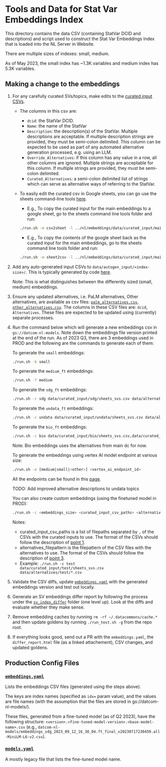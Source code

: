 # Tools and Data for Stat Var Embeddings Index

This directory contains the data CSV (containing StatVar DCID and
descriptions) and script used to construct the Stat Var Embeddings Index that
is loaded into the NL Server in Website.

There are multiple sizes of indexes: small, medium.

As of May 2023, the small index has ~1.3K variables and medium index has 5.3K
variables.

## Making a change to the embeddings

1. For any carefully curated SVs/topics, make edits to the [curated input CSVs](data/curated_input/)<a name="curated-input"></a>.

   - The columns in this csv are:

     - `dcid`: the StatVar DCID.
     - `Name`: the name of the StatVar
     - `Description`: the description(s) of the StatVar. Multiple descriptions are acceptable. If multiple description strings are provided, they must be semi-colon delimited. This column can be expected to be used as part of any automated alternative generation processed, e.g. using an LLM.
     - `Override_Alternatives`: if this column has any value in a row, all other columns are ignored. Multiple strings are acceptable for this column. If multiple strings are provided, they must be semi-colon delimited.
     - `Curated_Alternatives`: a semi-colon delimited list of strings which can serve as alternative ways of referring to the StatVar.

   - To easily edit the curated csv in Google sheets, you can go use the sheets command-line tools [here](../../sheets/).
     - E.g., To copy the curated input for the main embeddings to a google sheet, go to the sheets command line tools folder and run:
     ```bash
     ./run.sh -m csv2sheet -l ../nl/embeddings/data/curated_input/main/sheets_svs.csv [-s <sheets_url>] [-w <worksheet_name>]
     ```
     - E.g., To copy the contents of the google sheet back as the curated input for the main embeddings, go to the sheets command line tools folder and run:
     ```bash
     ./run.sh -m sheet2csv -l ../nl/embeddings/data/curated_input/main/sheets_svs.csv -s <sheets_url> -w <worksheet_name>
     ```

2. Add any auto-generated input CSVs to `data/autogen_input/<index-size>/`.
   This is typically generated by code [here](prep/).

   Note: This is what distinguishes between the differently sized (small, medium) embeddings.

3. Ensure any updated alternatives, i.e. PaLM alternatives, Other alternatives, are available as csv files: [`palm_alternatives.csv`](data/alternatives/main/palm_alternatives.csv), [`other_alternatives.csv`](data/alternatives/main/other_alternatives.csv). The columns in these CSV files are: `dcid`, `Alternatives`. These files are expected to be updated using (currently) separate processes. <a name="alternatives"></a>

4. Run the command below which will generate a new embeddings csv in
   `gs://datcom-nl-models`. Note down the embeddings file version printed at the end of the run. As of 2023 Q3, there are 3 embeddings used in PROD and the following are the commands to generate each of them:

   To generate the `small` embeddings:

   ```bash
   ./run.sh -b small
   ```

   To generate the `medium_ft` embeddings:

   ```bash
   ./run.sh -f medium
   ```

   To generate the `sdg_ft` embeddings:

   ```bash
   ./run.sh -c sdg data/curated_input/sdg/sheets_svs.csv data/alternatives/sdg/*.csv
   ```

   To generate the `undata_ft` embeddings:

   ```bash
   ./run.sh -c undata data/curated_input/undata/sheets_svs.csv data/alternatives/undata/*.csv
   ```

   To generate the `bio_ft` embeddings:

   ```bash
   ./run.sh -c bio data/curated_input/bio/sheets_svs.csv,data/curated_input/main/sheets_svs.csv data/alternatives/main/*.csv
   ```

   Note: Bio embeddings uses the alternatives from main dc for now.

   To generate the embeddings using vertex AI model endpoint at various size:

   ```bash
   ./run.sh -e [medium|small|<other>] <vertex_ai_endpoint_id>
   ```

   All the endpoints can be found in this [page](https://pantheon.corp.google.com/vertex-ai/online-prediction/endpoints?mods=-monitoring_api_staging&project=datcom-website-dev).

   TODO: Add improved alternative descriptions to undata topics

   You can also create custom embeddings (using the finetuned model in PROD):

   ```bash
   ./run.sh -c <embeddings_size> <curated_input_csv_paths> <alternatives_filepattern>
   ```

   Notes:

   - curated_input_csv_paths is a list of filepaths separated by `,` of the CSVs with the curated inputs to use. The format of the CSVs should follow the description of [point 1](#curated-input).
   - alternatives_filepattern is the filepattern of the CSV files with the alternatives to use. The format of the CSVs should follow the description of [point 3](#alternatives).
   - Example: `./run.sh -c test data/curated_input/test/sheets_svs.csv data/alternatives/test/*.csv`

5. Validate the CSV diffs, update [`embeddings.yaml`](../../../deploy/nl/embeddings.yaml) with the generated embeddings version and test out locally.

6. Generate an SV embeddings differ report by following the process under the [`sv_index_differ`](../svindex_differ/README.md) folder (one level up). Look at the diffs and evaluate whether they make sense.

7. Remove embedding caches by running `rm -rf ~/.datacommons/cache.*` and then update goldens by running `./run_test.sh -g` from the repo root.

8. If everything looks good, send out a PR with the `embeddings.yaml`, the `differ_report.html` file (as a linked attachement), CSV changes, and updated goldens.

## Production Config Files

### [`embeddings.yaml`](../../../deploy/nl/embeddings.yaml)

Lists the embeddings CSV files (generated using the steps above).

The keys are index names (specified as `idx=` param value), and the values are file names (with the assumption that the files are stored in gs://datcom-nl-models/).

These files, generated from a fine-tuned model (as of Q2 2023), have the following structure: `<version>.<fine-tuned-model-version>.<base-model-name>.csv` (e.g., `datcom-nl-models/embeddings_sdg_2023_09_12_16_38_04.ft_final_v20230717230459.all-MiniLM-L6-v2.csv`).

### [`models.yaml`](../../../deploy/nl/models.yaml)

A mostly legacy file that lists the fine-tuned model name.
